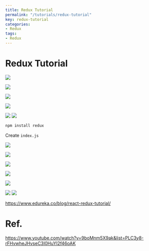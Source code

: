 ```yaml
---
title: Redux Tutorial
permalink: "/tutorials/redux-tutorial"
key: redux-tutorial
categories:
- Redux
tags:
- Redux
---
```



# Redux Tutorial

![](media/reactjs/red1.png)

![](media/reactjs/red2.png)

![](media/reactjs/red3.png)

![](media/reactjs/red4.png)

![](media/reactjs/red5.png)
![](media/reactjs/r5.png)

```javascript
npm install redux
```

Create `index.js`

![](media/reactjs/re6.png)

![](media/reactjs/comsasad.png)

![](media/reactjs/sadsadad.png)

![](media/reactjs/das.png)

![](media/reactjs/actasydyas.png)

![](media/reactjs/dsada.png)
![](media/reactjs/da.png)


https://www.edureka.co/blog/react-redux-tutorial/



# Ref.
https://www.youtube.com/watch?v=9boMnm5X9ak&list=PLC3y8-rFHvwheJHvseC3I0HuYI2f46oAK
